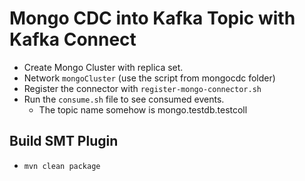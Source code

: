# Mongo CDC into Kafka Topic with Kafka Connect
* Create Mongo Cluster with replica set.
* Network `mongoCluster` (use the script from mongocdc folder)
* Register the connector with `register-mongo-connector.sh`
* Run the `consume.sh` file to see consumed events.
  * The topic name somehow is mongo.testdb.testcoll



## Build SMT Plugin
* `mvn clean package`
